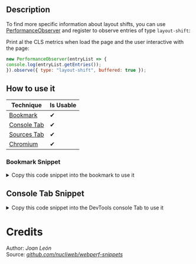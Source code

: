 ## Description

To find more specific information about layout shifts, you can use [PerformanceObserver](https://developer.mozilla.org/docs/Web/API/PerformanceObserver) and register to observe entries of type `layout-shift`:

Print al the CLS metrics when load the page and the user interactive with the page:

```js
new PerformanceObserver(entryList => {
console.log(entryList.getEntries());
}).observe({ type: "layout-shift", buffered: true });
```

## How to use it

<!-- START-HOW_TO[bookmark,console-tab,sources-tab,chromium] -->


| Technique   | Is Usable  |
| ----------- | ---------- |
| [Bookmark](https://github.com/push-based/web-performance-tools/blob/main/docs/how-to-use-it-with-bookmarks) |      ✔    | 
| [Console Tab](https://github.com/push-based/web-performance-tools/blob/main/docs/how-to-use-it-with-console-tab.md) |      ✔    | 
| [Sources Tab](https://github.com/push-based/web-performance-tools/blob/main/docs/how-to-use-it-with-sources-tab.md) |      ✔    | 
| [Chromium](https://github.com/push-based/web-performance-tools/blob/main/docs/how-to-use-it-with-chromium.md)       |      ✔    |
    


### Bookmark Snippet



<details>

<summary>Copy this code snippet into the bookmark to use it</summary>


```javascript

javascript:(() => {function genColor() {
    let n = (Math.random() * 0xfffff * 1000000).toString(16);
    return "#" + n.slice(0, 6);
}
// console.log(shifts) to see full list of shifts above threshold
const shifts = [];
// threshold ex: 0.05
// Layout Shifts will be grouped by color.
// All nodes attributed to the shift will have a border with the corresponding color
// Shift value will be added above parent node.
// Will have all details related to that shift in dropdown
// Useful for single page applications and finding shifts after initial load
function findShifts(threshold) {
    return new PerformanceObserver((list) => {
        list.getEntries().forEach((entry) => {
            if (entry.value > threshold && !entry.hadRecentInput) {
                const color = genColor();
                shifts.push(entry);
                console.log(shifts);
                const valueNode = document.createElement("details");
                valueNode.innerHTML = `
<summary>Layout Shift: ${entry.value}</summary>
<pre>${JSON.stringify(entry, null, 2)}</pre>
`;
                valueNode.style = `color: ${color};`;
                entry.sources.forEach((source) => {
                    source.node.parentNode.insertBefore(valueNode, source.node);
                    source.node.style = `border: 2px ${color} solid`;
                });
            }
        });
    });
}
findShifts(0.05).observe({ entryTypes: ["layout-shift"] });
})()
``` 




</details>



## Console Tab Snippet

<details>

<summary>Copy this code snippet into the DevTools console Tab to use it</summary>


```javascript

function genColor() {
    let n = (Math.random() * 0xfffff * 1000000).toString(16);
    return "#" + n.slice(0, 6);
}
// console.log(shifts) to see full list of shifts above threshold
const shifts = [];
// threshold ex: 0.05
// Layout Shifts will be grouped by color.
// All nodes attributed to the shift will have a border with the corresponding color
// Shift value will be added above parent node.
// Will have all details related to that shift in dropdown
// Useful for single page applications and finding shifts after initial load
function findShifts(threshold) {
    return new PerformanceObserver((list) => {
        list.getEntries().forEach((entry) => {
            if (entry.value > threshold && !entry.hadRecentInput) {
                const color = genColor();
                shifts.push(entry);
                console.log(shifts);
                const valueNode = document.createElement("details");
                valueNode.innerHTML = `
<summary>Layout Shift: ${entry.value}</summary>
<pre>${JSON.stringify(entry, null, 2)}</pre>
`;
                valueNode.style = `color: ${color};`;
                entry.sources.forEach((source) => {
                    source.node.parentNode.insertBefore(valueNode, source.node);
                    source.node.style = `border: 2px ${color} solid`;
                });
            }
        });
    });
}
findShifts(0.05).observe({ entryTypes: ["layout-shift"] });

``` 




</details>




<!-- END-HOW_TO -->


































































# Credits

Author: _Joan León_  
Source: _[github.com/nucliweb/webperf-snippets](https://github.com/nucliweb/webperf-snippets/blob/main/README.md#first-and-third-party-script-info)_  

